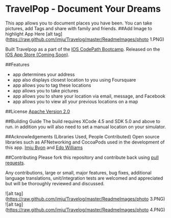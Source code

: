 TravelPop - Document Your Dreams
===

This app allows you to document places you have been. You can take pictures, add Tags and share with family and friends.
##Add Image to highlight App Here
[alt tag](https://raw.github.com/imju/Travelog/master/ReadmeImages/photo 1.PNG)

Built Travelpop as a part of the [IOS CodePath Bootcamp](http://thecodepath.com/androidbootcamp). Released on the [IOS App Store (Coming Soon)](#).

##Features
- app determines your address
- app also displays closest location to you using Foursquare
- app allows you to tag these locations 
- app allows you to take pictures 
- app allows you to share your location via email, message, and Facebook
- app allows you to view all your previous locations on a map

##License
[Apache Version 2.0](http://www.apache.org/licenses/LICENSE-2.0.html)

##Building Guide
The build requires XCode 4.5 and SDK 5.0 and above to run. in addition you will also need to set a manual location on your simulator.

##Acknowledgements (Libraries Used, People Contributed)
Open source libraries such as AFNetworking and CocoaPods used in the development of this app.
[Imju Byon](https://github.com/imju) and [Edo Williams](https://github.com/willysharp5)

##Contributing 
Please fork this repository and contribute back using [pull requests](https://github.com/imju/Travelog/pulls).

Any contributions, large or small, major features, bug fixes, additional language translations, unit/integration tests are welcomed and appreciated but will be thoroughly reviewed and discussed.

![alt tag](https://raw.github.com/imju/Travelog/master/ReadmeImages/photo 3.PNG) 
![alt tag](https://raw.github.com/imju/Travelog/master/ReadmeImages/photo 4.PNG) 